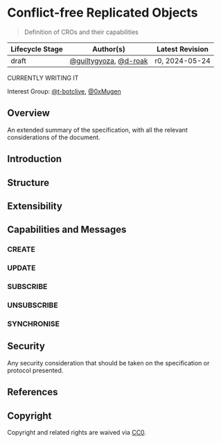 # Conflict-free Replicated Objects

> Definition of CROs and their capabilities

| Lifecycle Stage | Author(s)                 | Latest Revision |
|-----------------|---------------------------|-----------------|
| draft           | [@guiltygyoza], [@d-roak] | r0, 2024-05-24  |

CURRENTLY WRITING IT

Interest Group: [@t-botclive], [@0xMugen]

[@guiltygyoza]: https://github.com/guiltygyoza
[@d-roak]: https://github.com/d-roak
[@t-botclive]: https://github.com/t-botclive
[@0xMugen]: https://github.com/0xMugen

## Overview

An extended summary of the specification, with all the relevant considerations of the document.

## Introduction


## Structure


## Extensibility


## Capabilities and Messages

### CREATE

### UPDATE

### SUBSCRIBE

### UNSUBSCRIBE

### SYNCHRONISE


## Security

Any security consideration that should be taken on the specification or protocol presented.

## References


## Copyright

Copyright and related rights are waived via [CC0](https://creativecommons.org/publicdomain/zero/1.0/).
